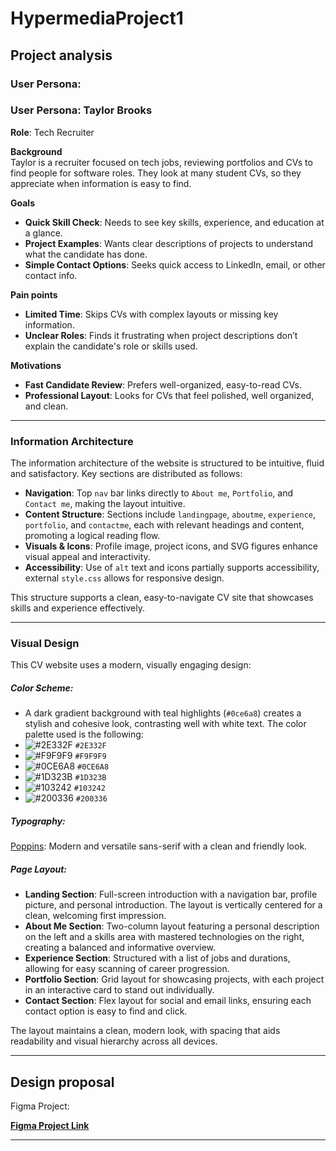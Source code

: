 # HypermediaProject1

## Project analysis

### User Persona: 

### User Persona: Taylor Brooks

**Role**: Tech Recruiter

**Background**  
Taylor is a recruiter focused on tech jobs, reviewing portfolios and CVs to find people for software roles. They look at many student CVs, so they appreciate when information is easy to find.

**Goals**  
- **Quick Skill Check**: Needs to see key skills, experience, and education at a glance.
- **Project Examples**: Wants clear descriptions of projects to understand what the candidate has done.
- **Simple Contact Options**: Seeks quick access to LinkedIn, email, or other contact info.

**Pain points**  
- **Limited Time**: Skips CVs with complex layouts or missing key information.
- **Unclear Roles**: Finds it frustrating when project descriptions don’t explain the candidate's role or skills used.

**Motivations**  
- **Fast Candidate Review**: Prefers well-organized, easy-to-read CVs.
- **Professional Layout**: Looks for CVs that feel polished, well organized, and clean.

---
### Information Architecture

The information architecture of the website is structured to be intuitive, fluid and satisfactory. Key sections are distributed as follows:

- **Navigation**: Top `nav` bar links directly to `About me`, `Portfolio`, and `Contact me`, making the layout intuitive.
- **Content Structure**: Sections include `landingpage`, `aboutme`, `experience`, `portfolio`, and `contactme`, each with relevant headings and content, promoting a logical reading flow.
- **Visuals & Icons**: Profile image, project icons, and SVG figures enhance visual appeal and interactivity.
- **Accessibility**: Use of `alt` text and icons partially supports accessibility, external `style.css` allows for responsive design.

This structure supports a clean, easy-to-navigate CV site that showcases skills and experience effectively.

---
### Visual Design

This CV website uses a modern, visually engaging design:

##### **Color Scheme**:
- A dark gradient background with teal highlights (`#0ce6a8`) creates a stylish and cohesive look, contrasting well with white text.
  The color palette used is the following:
- ![#2E332F](https://placehold.co/15x15/2E332F/2E332F.png) `#2E332F`
- ![#F9F9F9](https://placehold.co/15x15/F9F9F9/F9F9F9.png) `#F9F9F9`
- ![#0CE6A8](https://placehold.co/15x15/0CE6A8/0CE6A8.png) `#0CE6A8`
- ![#1D323B](https://placehold.co/15x15/1D323B/1D323B.png) `#1D323B`
- ![#103242](https://placehold.co/15x15/103242/103242.png) `#103242`
- ![#200336](https://placehold.co/15x15/200336/200336.png) `#200336`

##### **Typography**:
  [Poppins](https://fonts.google.com/specimen/Poppins): Modern and versatile sans-serif with a clean and friendly look.
##### **Page Layout**:

- **Landing Section**: Full-screen introduction with a navigation bar, profile picture, and personal introduction. The layout is vertically centered for a clean, welcoming first impression.
- **About Me Section**: Two-column layout featuring a personal description on the left and a skills area with mastered technologies on the right, creating a balanced and informative overview.
- **Experience Section**: Structured with a list of jobs and durations, allowing for easy scanning of career progression.
- **Portfolio Section**: Grid layout for showcasing projects, with each project in an interactive card to stand out individually.
- **Contact Section**: Flex layout for social and email links, ensuring each contact option is easy to find and click.

The layout maintains a clean, modern look, with spacing that aids readability and visual hierarchy across all devices.

---
## Design proposal
Figma Project:

[**Figma Project Link**](https://www.figma.com/design/FMwiS6axCqxAILNrGb6gry/HypermediaProject1?t=KJzerx7vgzRDLrK2-1)

---
